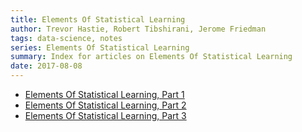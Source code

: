 ```yaml
---
title: Elements Of Statistical Learning
author: Trevor Hastie, Robert Tibshirani, Jerome Friedman 
tags: data-science, notes
series: Elements Of Statistical Learning
summary: Index for articles on Elements Of Statistical Learning 
date: 2017-08-08
---
```



* [Elements Of Statistical Learning, Part 1]({filename}elements-of-statistical-learning-part-1.md)
* [Elements Of Statistical Learning, Part 2]({filename}elements-of-statistical-learning-part-2.md)
* [Elements Of Statistical Learning, Part 3]({filename}elements-of-statistical-learning-part-3.md)